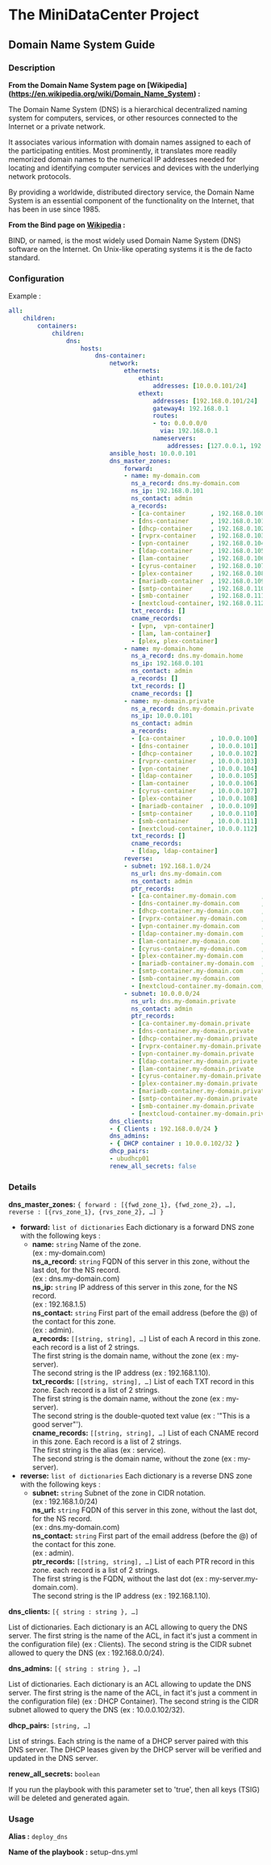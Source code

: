 # The MiniDataCenter Project
## Domain Name System Guide

### Description

**From the Domain Name System page on [Wikipedia]
(https://en.wikipedia.org/wiki/Domain_Name_System) :**

The Domain Name System (DNS) is a hierarchical decentralized naming system for
computers, services, or other resources connected to the Internet or a private
network.

It associates various information with domain names assigned to each of the
participating entities. Most prominently, it translates more readily memorized
domain names to the numerical IP addresses needed for locating and identifying
computer services and devices with the underlying network protocols.

By providing a worldwide, distributed directory service, the Domain Name System
is an essential component of the functionality on the Internet, that has been in
use since 1985.

**From the Bind page on [Wikipedia](https://en.wikipedia.org/wiki/BIND) :**

BIND, or named, is the most widely used Domain Name System (DNS) software on the
Internet. On Unix-like operating systems it is the de facto standard.

### Configuration

Example :
```yaml
all:
    children:
        containers:
            children:
                dns:
                    hosts:
                        dns-container:
                            network:
                                ethernets:
                                    ethint:
                                        addresses: [10.0.0.101/24]
                                    ethext:
                                        addresses: [192.168.0.101/24]
                                        gateway4: 192.168.0.1
                                        routes:
                                        - to: 0.0.0.0/0
                                          via: 192.168.0.1
                                        nameservers:
                                            addresses: [127.0.0.1, 192.168.0.1]
                            ansible_host: 10.0.0.101
                            dns_master_zones:
                                forward:
                                - name: my-domain.com
                                  ns_a_record: dns.my-domain.com
                                  ns_ip: 192.168.0.101
                                  ns_contact: admin
                                  a_records:
                                  - [ca-container       , 192.168.0.100]
                                  - [dns-container      , 192.168.0.101]
                                  - [dhcp-container     , 192.168.0.102]
                                  - [rvprx-container    , 192.168.0.103]
                                  - [vpn-container      , 192.168.0.104]
                                  - [ldap-container     , 192.168.0.105]
                                  - [lam-container      , 192.168.0.106]
                                  - [cyrus-container    , 192.168.0.107]
                                  - [plex-container     , 192.168.0.108]
                                  - [mariadb-container  , 192.168.0.109]
                                  - [smtp-container     , 192.168.0.110]
                                  - [smb-container      , 192.168.0.111]
                                  - [nextcloud-container, 192.168.0.112]
                                  txt_records: []
                                  cname_records:
                                  - [vpn,  vpn-container]
                                  - [lam, lam-container]
                                  - [plex, plex-container]
                                - name: my-domain.home
                                  ns_a_record: dns.my-domain.home
                                  ns_ip: 192.168.0.101
                                  ns_contact: admin
                                  a_records: []
                                  txt_records: []
                                  cname_records: []
                                - name: my-domain.private
                                  ns_a_record: dns.my-domain.private
                                  ns_ip: 10.0.0.101
                                  ns_contact: admin
                                  a_records:
                                  - [ca-container       , 10.0.0.100]
                                  - [dns-container      , 10.0.0.101]
                                  - [dhcp-container     , 10.0.0.102]
                                  - [rvprx-container    , 10.0.0.103]
                                  - [vpn-container      , 10.0.0.104]
                                  - [ldap-container     , 10.0.0.105]
                                  - [lam-container      , 10.0.0.106]
                                  - [cyrus-container    , 10.0.0.107]
                                  - [plex-container     , 10.0.0.108]
                                  - [mariadb-container  , 10.0.0.109]
                                  - [smtp-container     , 10.0.0.110]
                                  - [smb-container      , 10.0.0.111]
                                  - [nextcloud-container, 10.0.0.112]
                                  txt_records: []
                                  cname_records:
                                  - [ldap, ldap-container]
                                reverse:
                                - subnet: 192.168.1.0/24
                                  ns_url: dns.my-domain.com
                                  ns_contact: admin
                                  ptr_records:
                                  - [ca-container.my-domain.com       , 192.168.0.100]
                                  - [dns-container.my-domain.com      , 192.168.0.101]
                                  - [dhcp-container.my-domain.com     , 192.168.0.102]
                                  - [rvprx-container.my-domain.com    , 192.168.0.103]
                                  - [vpn-container.my-domain.com      , 192.168.0.104]
                                  - [ldap-container.my-domain.com     , 192.168.0.105]
                                  - [lam-container.my-domain.com      , 192.168.0.106]
                                  - [cyrus-container.my-domain.com    , 192.168.0.107]
                                  - [plex-container.my-domain.com     , 192.168.0.108]
                                  - [mariadb-container.my-domain.com  , 192.168.0.109]
                                  - [smtp-container.my-domain.com     , 192.168.0.110]
                                  - [smb-container.my-domain.com      , 192.168.0.111]
                                  - [nextcloud-container.my-domain.com, 192.168.0.112]
                                - subnet: 10.0.0.0/24
                                  ns_url: dns.my-domain.private
                                  ns_contact: admin
                                  ptr_records:
                                  - [ca-container.my-domain.private       , 10.0.0.100]
                                  - [dns-container.my-domain.private      , 10.0.0.101]
                                  - [dhcp-container.my-domain.private     , 10.0.0.102]
                                  - [rvprx-container.my-domain.private    , 10.0.0.103]
                                  - [vpn-container.my-domain.private      , 10.0.0.104]
                                  - [ldap-container.my-domain.private     , 10.0.0.105]
                                  - [lam-container.my-domain.private      , 10.0.0.106]
                                  - [cyrus-container.my-domain.private    , 10.0.0.107]
                                  - [plex-container.my-domain.private     , 10.0.0.108]
                                  - [mariadb-container.my-domain.private  , 10.0.0.109]
                                  - [smtp-container.my-domain.private     , 10.0.0.110]
                                  - [smb-container.my-domain.private      , 10.0.0.111]
                                  - [nextcloud-container.my-domain.private, 10.0.0.112]
                            dns_clients:
                            - { Clients : 192.168.0.0/24 }
                            dns_admins:
                            - { DHCP container : 10.0.0.102/32 }
                            dhcp_pairs:
                            - ubudhcp01
                            renew_all_secrets: false
```

### Details

**dns_master_zones:** `{ forward : [{fwd_zone_1}, {fwd_zone_2}, …], reverse : [{rvs_zone_1}, {rvs_zone_2}, …] }`

* **forward:** `list of dictionaries` Each dictionary is a forward DNS zone  with the following keys :
  * **name:** `string` Name of the zone.  
              (ex : my-domain.com)  
    **ns_a_record:** `string` FQDN of this server in this zone, without the last dot, for the NS record.  
                     (ex : dns.my-domain.com)  
    **ns_ip:** `string` IP address of this server in this zone, for the NS record.  
               (ex : 192.168.1.5)  
    **ns_contact:** `string` First part of the email address (before the @) of the contact for this zone.  
                    (ex : admin).  
    **a_records:** `[[string, string], …]` List of each A record in this zone. each record is a list of 2 strings.  
                   The first string is the domain name, without the zone (ex : my-server).  
                   The second string is the IP address (ex : 192.168.1.10).  
    **txt_records:** `[[string, string], …]` List of each TXT record in this zone. Each record is a list of 2 strings.  
                     The first string is the domain name, without the zone (ex : my-server).  
                     The second string is the double-quoted text value (ex : '"This is a good server"').  
    **cname_records:** `[[string, string], …]` List of each CNAME record in this zone. Each record is a list of 2 strings.  
                       The first string is the alias (ex : service).  
                       The second string is the domain name, without the zone (ex : my-server).  
* **reverse:** `list of dictionaries` Each dictionary is a reverse DNS zone  with the following keys :
  * **subnet:** `string` Subnet of the zone in CIDR notation.  
                (ex : 192.168.1.0/24)  
    **ns_url:** `string` FQDN of this server in this zone, without the last dot, for the NS record.  
                (ex : dns.my-domain.com)  
    **ns_contact:** `string` First part of the email address (before the @) of the contact for this zone.  
                    (ex : admin).  
    **ptr_records:** `[[string, string], …]` List of each PTR record in this zone. each record is a list of 2 strings.  
                     The first string is the FQDN, without the last dot (ex : my-server.my-domain.com).  
                     The second string is the IP address (ex : 192.168.1.10).  

**dns_clients:** `[{ string : string }, …]` 

   List of dictionaries. Each dictionary is an ACL allowing to query the DNS server.
The first string is the name of the ACL, in fact it's just a comment in the configuration file) (ex : Clients).
The second string is the CIDR subnet allowed to query the DNS (ex : 192.168.0.0/24).

**dns_admins:** `[{ string : string }, …]`

   List of dictionaries. Each dictionary is an ACL allowing to update the DNS server.
The first string is the name of the ACL, in fact it's just a comment in the configuration file) (ex : DHCP Container).
The second string is the CIDR subnet allowed to query the DNS (ex : 10.0.0.102/32).

**dhcp_pairs:** `[string, …]`

   List of strings.
   Each string is the name of a DHCP server paired with this DNS server.
   The DHCP leases given by the DHCP server will be verified and updated in the DNS server.

**renew_all_secrets:** `boolean`

   If you run the playbook with this parameter set to 'true', then all keys (TSIG) will be deleted and generated again.

### Usage

**Alias :** `deploy_dns`

**Name of the playbook :** setup-dns.yml
